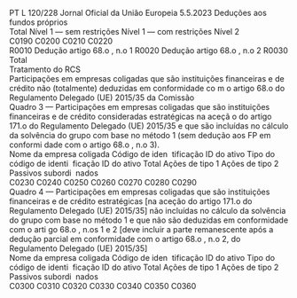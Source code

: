 PT  L 120/228 Jornal Oficial da União Europeia 5.5.2023
 Deduções aos fundos próprios  
Total  Nível 1 — sem 
restrições  Nível 1 — com 
restrições  Nível 2  
C0190  C0200  C0210  C0220  
R0010  Dedução artigo 68.o , n.o 1 
R0020  Dedução artigo 68.o , n.o 2 
R0030  Total  
Tratamento do RCS  
Participações em empresas coligadas que são instituições financeiras e de crédito não (totalmente) deduzidas em conformidade co m o artigo 68.o do Regulamento 
Delegado (UE) 2015/35 da Comissão  
Quadro 3 — Participações em empresas coligadas que são instituições financeiras e de crédito consideradas estratégicas na aceçã o do artigo 171.o do Regulamento 
Delegado (UE) 2015/35 e que são incluídas no cálculo da solvência do grupo com base no método 1 (sem dedução aos FP em conformi dade com o artigo 68.o , n.o 3).  
Nome da empresa coligada  Código de iden ­
tificação ID do 
ativo  Tipo do código de identi ­
ficação ID do ativo  Total  Ações de tipo 1  Ações de tipo 2  Passivos subordi ­
nados  
C0230  C0240  C0250  C0260  C0270  C0280  C0290  
Quadro 4 — Participações em empresas coligadas que são instituições financeiras e de crédito estratégicas [na aceção do artigo 171.o do Regulamento Delegado (UE) 
2015/35] não incluídas no cálculo da solvência do grupo com base no método 1 e que não são deduzidas em conformidade com o arti go 68.o , n.os 1 e 2 [deve incluir a 
parte remanescente após a dedução parcial em conformidade com o artigo 68.o , n.o 2, do Regulamento Delegado (UE) 2015/35]  
Nome da empresa coligada  Código de iden ­
tificação ID do 
ativo  Tipo do código de identi ­
ficação ID do ativo  Total  Ações de tipo 1  Ações de tipo 2  Passivos subordi ­
nados  
C0300  C0310  C0320  C0330  C0340  C0350  C0360